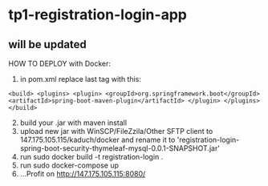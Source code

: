 # tp1-registration-login-app
## will be updated

HOW TO DEPLOY with Docker:

1. in pom.xml replace last <build> tag with this:
  
  `<build>
		<plugins>
			<plugin>
				<groupId>org.springframework.boot</groupId>
				<artifactId>spring-boot-maven-plugin</artifactId>
  		</plugin>
		</plugins>
  </build>`
  
2. build your .jar with maven install
3. upload new jar with WinSCP/FileZzila/Other SFTP client to 147.175.105.115/kaduch/docker and rename it to 'registration-login-spring-boot-security-thymeleaf-mysql-0.0.1-SNAPSHOT.jar'
4. run sudo docker build -t registration-login .
5. run sudo docker-compose up
6. ...Profit on http://147.175.105.115:8080/
